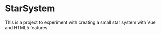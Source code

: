 # StarSystem

This is a project to experiment with creating a small star system with Vue and HTML5 features.